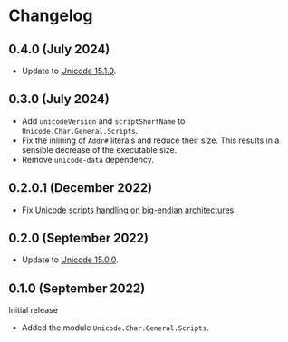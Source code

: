 # Changelog

## 0.4.0 (July 2024)

- Update to [Unicode 15.1.0](https://www.unicode.org/versions/Unicode15.1.0/).

## 0.3.0 (July 2024)

- Add `unicodeVersion` and `scriptShortName` to `Unicode.Char.General.Scripts`.
- Fix the inlining of `Addr#` literals and reduce their size. This results in
  a sensible decrease of the executable size.
- Remove `unicode-data` dependency.

## 0.2.0.1 (December 2022)

- Fix [Unicode scripts handling on big-endian architectures](https://github.com/composewell/unicode-data/issues/97).

## 0.2.0 (September 2022)

- Update to [Unicode 15.0.0](https://www.unicode.org/versions/Unicode15.0.0/).

## 0.1.0 (September 2022)

Initial release

- Added the module `Unicode.Char.General.Scripts`.
